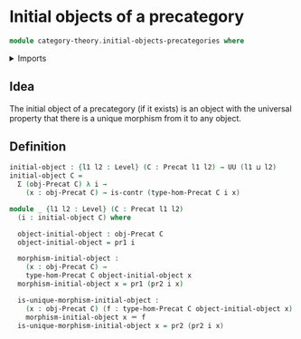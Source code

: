 # Initial objects of a precategory

```agda
module category-theory.initial-objects-precategories where
```

<details><summary>Imports</summary>

```agda
open import category-theory.precategories

open import foundation.contractible-types
open import foundation.dependent-pair-types
open import foundation.universe-levels

open import foundation-core.identity-types
```

</details>

## Idea

The initial object of a precategory (if it exists) is an object with the
universal property that there is a unique morphism from it to any object.

## Definition

```agda
initial-object : {l1 l2 : Level} (C : Precat l1 l2) → UU (l1 ⊔ l2)
initial-object C =
  Σ (obj-Precat C) λ i →
    (x : obj-Precat C) → is-contr (type-hom-Precat C i x)

module _ {l1 l2 : Level} (C : Precat l1 l2)
  (i : initial-object C) where

  object-initial-object : obj-Precat C
  object-initial-object = pr1 i

  morphism-initial-object :
    (x : obj-Precat C) →
    type-hom-Precat C object-initial-object x
  morphism-initial-object x = pr1 (pr2 i x)

  is-unique-morphism-initial-object :
    (x : obj-Precat C) (f : type-hom-Precat C object-initial-object x) →
    morphism-initial-object x ＝ f
  is-unique-morphism-initial-object x = pr2 (pr2 i x)
```
